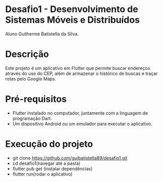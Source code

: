 # Desafio1 - Desenvolvimento de Sistemas Móveis e Distribuídos

Aluno Guilherme Batistella da Silva.

# Descrição

Este projeto é um aplicativo em Flutter que permite buscar endereços através do uso do CEP, além de armazenar o histórico de buscas e traçar rotas pelo Google Maps.

# Pré-requisitos
- Flutter instalado no computador, juntamente com a linguagem de programação Dart.
- Um dispositivo Android ou um emulador para executar o aplicativo.

# Execução do projeto
-  git clone https://github.com/guibatistella89/desafio1.git
-  cd desafio1(navegar até a pasta)
-  flutter pub get (instalar dependências)
-  flutter run(rodar o aplicativo)
